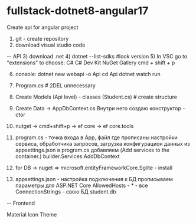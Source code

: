 # fullstack-dotnet8-angular17
Create api for angular project

1) git - create repository
2) download visual studio code

-- API
3) download .net
4) dotnet --list-sdks #look version
5) In VSC go to "extensions" to choose:
    C#
    C# Dev Kit
    NuGet Gallery       cmd + shift + p

6) console: 
dotnet new webapi -o Api
cd Api
dotnet watch run

7) Program.cs # 2DEL unnecessary
8) Create Models (Api level)
        - classes (Student.cs)      # create structure 
9) Create Data -> AppDbContext.cs
Внутри него создаю конструктор - ctor
10) nutget -> cmd+shift+p -> ef core
                          -> ef core.tools
11) program.cs - точка входа в App, файл где прописаны настройки сервиса, обработчика запросов, загрузка конфигурацион данных из appsettings.json
в program.cs добавляем (Add services to the container.)
builder.Services.AddDbContext    
                   
12) for DB -> nuget => microsoft.entityFrameworkCore.Sglite - install
13) appsettings.json - настройка подключения к БД
прописываем параметры для ASP.NET Core 
AllowedHosts - * - все
ConnectionStrings - свою БД student.db





-- Frontend

 Material Icon Theme






